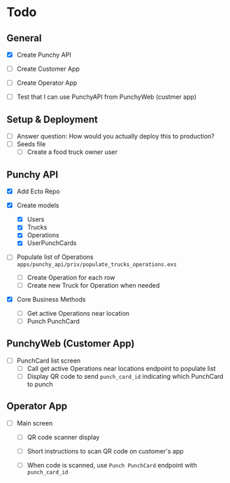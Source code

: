 
# Todo

## General

- [x] Create Punchy API
- [ ] Create Customer App
- [ ] Create Operator App

- [ ] Test that I can use PunchyAPI from PunchyWeb (custmer app)

## Setup & Deployment

- [ ] Answer question: How would you actually deploy this to production?
- [ ] Seeds file
  - [ ] Create a food truck owner user

## Punchy API

- [x] Add Ecto Repo

- [x] Create models
  - [x] Users
  - [x] Trucks
  - [x] Operations
  - [x] UserPunchCards

- [ ] Populate list of Operations
  `apps/punchy_api/priv/populate_trucks_operations.exs`
  - [ ] Create Operation for each row
  - [ ] Create new Truck for Operation when needed

- [X] Core Business Methods
  - [ ] Get active Operations near location
  - [ ] Punch PunchCard

## PunchyWeb (Customer App)

- [ ] PunchCard list screen
  - [ ] Call get active Operations near locations endpoint to populate list
  - [ ] Display QR code to send `punch_card_id` indicating which PunchCard to punch

## Operator App

- [ ] Main screen
  - [ ] QR code scanner display
  - [ ] Short instructions to scan QR code on customer's app
  - [ ] When code is scanned, use `Punch PunchCard` endpoint with `punch_card_id`


